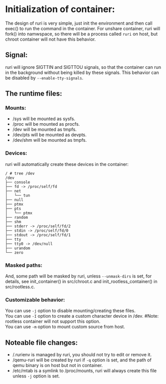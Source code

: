 # Initialization of container:
The design of ruri is very simple, just init the environment and then call exec() to run the command in the container. For unshare container, ruri will fork() into namwspace, so there will be a process called `ruri` on host, but chroot container will not have this behavior.  

## Signal:
ruri will ignore SIGTTIN and SIGTTOU signals, so that the container can run in the background without being killed by these signals. This behavior can be disabled by `--enable-tty-signals`.

## The runtime files:
### Mounts:
- /sys will be mounted as sysfs.
- /proc will be mounted as procfs.
- /dev will be mounted as tmpfs.
- /dev/pts will be mounted as devpts.
- /dev/shm will be mounted as tmpfs.
### Devices:
ruri will automatically create these devices in the container:
```console
/ # tree /dev
/dev
├── console
├── fd -> /proc/self/fd
├── net
│   └── tun
├── null
├── ptmx
├── pts
│   └── ptmx
├── random
├── shm
├── stderr -> /proc/self/fd/2
├── stdin -> /proc/self/fd/0
├── stdout -> /proc/self/fd/1
├── tty
├── tty0 -> /dev/null
├── urandom
└── zero
```
### Masked paths:
And, some path will be masked by ruri, unless `--unmask-dirs` is set, for details, see init_container() in src/chroot.c and init_rootless_container() in src/rootless.c.
### Customizable behavior:
You can use `-j` option to disable mounting/creating these files.      
You can use `-I` option to create a custom character device in /dev.   #Note: rootless container will not support this option.     
You can use `-m` option to mount custom source from host.    
## Noteable file changes:
- /.rurienv is managed by ruri, you should not try to edit or remove it.
- /qemu-ruri will be created by ruri if `-q` option is set, and the path of qemu binary is on host but not in container.
- /etc/mtab is a symlink to /proc/mounts, ruri will always create this file unless `-j` option is set.
